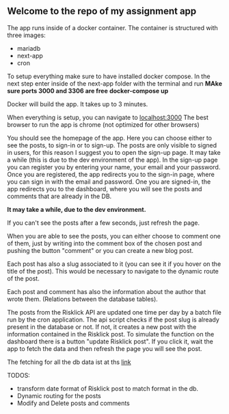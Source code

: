 ## Welcome to the repo of my assignment app

The app runs inside of a docker container. The container is structured with three images:

- mariadb
- next-app
- cron

To setup everything make sure to have installed docker compose.
In the next step enter inside of the next-app folder with the terminal and run
**MAke sure ports 3000 and 3306 are free**
**docker-compose up**

Docker will build the app. It takes up to 3 minutes.

When everything is setup, you can navigate to [localhost:3000](http://localhost:3000)
The best browser to run the app is chrome (not optimized for other browsers)

You should see the homepage of the app. Here you can choose either to see the posts, to sign-in or to sign-up.
The posts are only visible to signed in users, for this reason I suggest you to open the sign-up page.
It may take a while (this is due to the dev environment of the app).
In the sign-up page you can register you by entering your name, your email and your password.
Once you are registered, the app redirects you to the sign-in page, where you can sign in with the email and password.
One you are signed-in, the app redirects you to the dashboard, where you will see the posts and comments that are already in the DB.

**It may take a while, due to the dev environment.**

If you can't see the posts after a few seconds, just refresh the page.

When you are able to see the posts, you can either choose to comment one of them, just by writing into the comment box of the chosen post and pushing the button "comment" or you can create a new blog post.

Each post has also a slug associated to it (you can see it if you hover on the title of the post). This would be necessary to navigate to the dynamic route of the post.

Each post and comment has also the information about the author that wrote them. (Relations between the database tables).

The posts from the Risklick API are updated one time per day by a batch file run by the cron application. The api script checks if the post slug is already present in the database or not. If not, it creates a new post with the information contained in the Risklick post.
To simulate the function on the dashboard there is a button "update Risklick post". If you click it, wait the app to fetch the data and then refresh the page you will see the post.

The fetching for all the db data ist at ths [link](http://localhost:3000/api/get-db-data)

TODOS:

- transform date format of Risklick post to match format in the db.
- Dynamic routing for the posts
- Modify and Delete posts and comments
